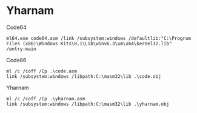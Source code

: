 # Yharnam

Code64

```
ml64.exe code64.asm /link /subsystem:windows /defaultlib:"C:\Program Files (x86)\Windows Kits\8.1\Lib\winv6.3\um\x64\kernel32.lib" /entry:main
```

Code86

```
ml /c /coff /Cp .\code.asm
link /subsystem:windows /libpath:C:\masm32\lib .\code.obj
```

Yharnam

```
ml /c /coff /Cp .\yharnam.asm
link /subsystem:windows /libpath:C:\masm32\lib .\yharnam.obj
```
